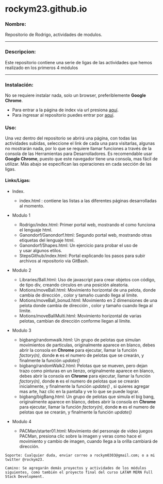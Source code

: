 # rockym23.github.io


###    Nombre:
Repositorio de Rodrigo, actividades de modulos.

***

###    Descripcion:

Este repositorio contiene una serie de ligas de las actividades que hemos realizado en los primeros 4 módulos

***

###  Instalación: 

No se requiere instalar nada, solo un browser, preferiblemente **Google Chrome**.
- Para entrar a la página de index via url presiona [aquí](https://rockym23.github.io/).
- Para ingresar al repositorio puedes entrar por [aquí](https://github.com/Rockym23/rockym23.github.io).


 ### Uso: 
 
 Una vez dentro del repositorio se abrirá una página, con todas las actividades subidas, seleccione el link de cada una para visitarlas, algunas no mostrarán nada, por lo que se requiere llamar funciones a través de la consola de las Herramientas para Desarrolladores. Es recomendable usar **Google Chrome**, puesto que este navegador tiene una consola, mas fácil de utilizar. Más abajo se especifican las operaciones en cada sección de las ligas.

 #### Links/Ligas:
    
   - Index.
        - index.html : contiene las listas a las diferentes páginas desarrolladas al momento. 
    
   - Modulo 1

        - Rodrigo/index.html: Primer portal web, mostrando el como funciona el lenguaje html.
        - Ganondorf/Ganondorf.html: Segundo portal web, mostrando otras etiquetas del lenguaje html.
        - Ganondorf/Shapes.html: Un ejercicio para probar el uso de <div> y usar algunos etilos.
        - StepsGithub/index.html: Portal explicando los pasos para subir archivos al repositorio via GitBash.
        
   - Modulo 2
        - Libraries/Ball.html: Uso de javascript para crear objetos con código, de tipo div, creando circulos en una posición aleatoria.
        - Motions/moveBall.html: Movimiento horizontal de una pelota, donde cambia de dirección , color y tamaño cuando llega al limite.
        - Motions/moveBall_bonud.html: Movimiento en 2 dimensiones de una pelota donde cambia de dirección , color y tamaño cuando llega al limite.
        - Motions/moveBallMulti.html: Movimiento horizontal de varias pelotas, cambian de dirección conforme llegan al límite.
    
   - Modulo 3
        - bigbang/randomwalk.html: Un grupo de pelotas que simulan movimientos de particulas, originalmente aparece en blanco, debes abrir la consola en **Chrome**
                                   para ejecutar, llamar la función *factory(n)*, donde **n** es el numero de pelotas que se crearán, y finalmente la función                                            *update()*
        - bigbang/randomWalk2.html: Pelotas que se mueven, pero dejan trazo como pinturas en un lienzo, originalmente aparece en blanco, debes abrir la consola en                                         **Chrome** para ejecutar, llamar la función *factory(n)*, donde **n** es el numero de pelotas que se crearán inicialmente, y                                           finalmente la función *update()* , si quieres agregar mas arte, haz clic en la pantalla y ve lo que se puede lograr.
        - bigbang/bigBang.html: Un grupo de pelotas que simula el big bang, originalmente aparece en blanco, debes abrir la consola en **Chrome**
                                   para ejecutar, llamar la función *factory(n)*, donde **n** es el numero de pelotas que se crearán, y finalmente la función                                            *update()*
    
   - Modulo 4
        - PACMan/starter01.html: Movimiento del personaje de video juegos PACMan, presiona clic sobre la imagen y veras como hace el movimiento y cambio de imagen,
                                 cuando llega a la orilla cambiará de dirección.


    Soporte: Cualquier duda, enviar correo a rockym0303@gmail.com; o a mi twitter @rockym23.

    Camino: Se agregarán demás proyectos y actividades de los módulos siguientes, como también el proyecto final del curso LATAM MERN Full Stack Development.
